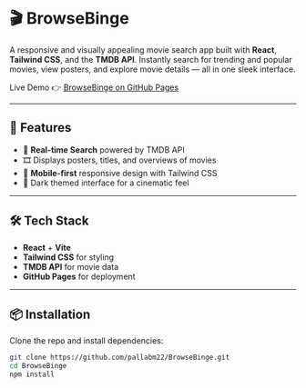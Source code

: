 # 🎬 BrowseBinge

A responsive and visually appealing movie search app built with **React**, **Tailwind CSS**, and the **TMDB API**. Instantly search for trending and popular movies, view posters, and explore movie details — all in one sleek interface.

Live Demo 👉 [BrowseBinge on GitHub Pages](https://pallabm22.github.io/BrowseBinge/)

---

## 🚀 Features

- 🔎 **Real-time Search** powered by TMDB API
- 🎞️ Displays posters, titles, and overviews of movies
- 📱 **Mobile-first** responsive design with Tailwind CSS
- 🌙 Dark themed interface for a cinematic feel

---

## 🛠️ Tech Stack

- **React** + **Vite**
- **Tailwind CSS** for styling
- **TMDB API** for movie data
- **GitHub Pages** for deployment

---

## 📦 Installation

Clone the repo and install dependencies:

```bash
git clone https://github.com/pallabm22/BrowseBinge.git
cd BrowseBinge
npm install
